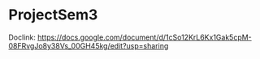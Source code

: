 # ProjectSem3
Doclink: https://docs.google.com/document/d/1cSo12KrL6Kx1Gak5cpM-08FRvgJo8y38Vs_00GH45kg/edit?usp=sharing